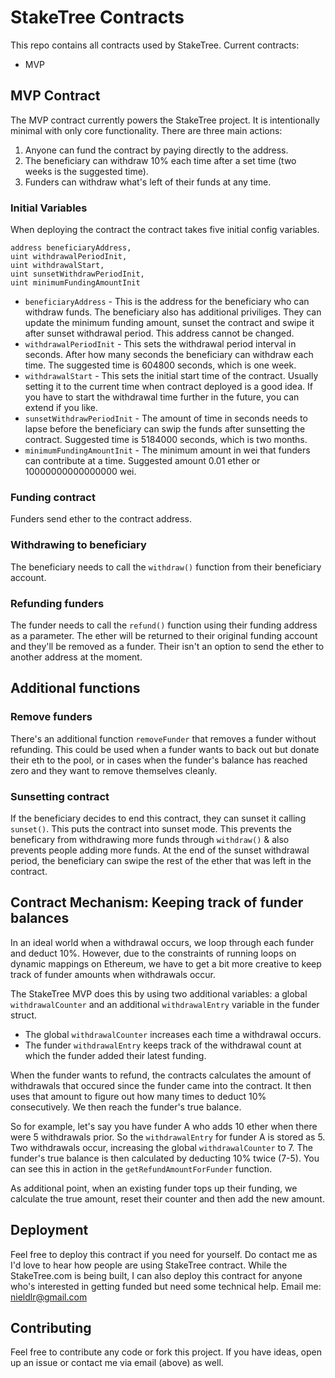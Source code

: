 # StakeTree Contracts

This repo contains all contracts used by StakeTree.
Current contracts:
*  MVP

## MVP Contract
The MVP contract currently powers the StakeTree project. It is intentionally minimal with only core functionality. There are three main actions:
1) Anyone can fund the contract by paying directly to the address.
2) The beneficiary can withdraw 10% each time after a set time (two weeks is the suggested time).
3) Funders can withdraw what's left of their funds at any time.

### Initial Variables
When deploying the contract the contract takes five initial config variables. 
```
address beneficiaryAddress,
uint withdrawalPeriodInit, 
uint withdrawalStart, 
uint sunsetWithdrawPeriodInit,
uint minimumFundingAmountInit
```
* `beneficiaryAddress` - This is the address for the beneficiary who can withdraw funds. The beneficiary also has additional priviliges. They can update the minimum funding amount, sunset the contract and swipe it after sunset withdrawal period. This address cannot be changed.
* `withdrawalPeriodInit` - This sets the withdrawal period interval in seconds. After how many seconds the beneficiary can withdraw each time. The suggested time is 604800 seconds, which is one week.
* `withdrawalStart` - This sets the initial start time of the contract. Usually setting it to the current time when contract deployed is a good idea. If you have to start the withdrawal time further in the future, you can extend if you like.
* `sunsetWithdrawPeriodInit` - The amount of time in seconds needs to lapse before the beneficiary can swip the funds after sunsetting the contract. Suggested time is 5184000 seconds, which is two months.
* `minimumFundingAmountInit` - The minimum amount in wei that funders can contribute at a time. Suggested amount 0.01 ether or 10000000000000000 wei.

### Funding contract
Funders send ether to the contract address.
### Withdrawing to beneficiary
The beneficiary needs to call the `withdraw()` function from their beneficiary account.
### Refunding funders
The funder needs to call the `refund()` function using their funding address as a parameter. The ether will be returned to their original funding account and they'll be removed as a funder. Their isn't an option to send the ether to another address at the moment.

## Additional functions
### Remove funders
There's an additional function `removeFunder` that removes a funder without refunding. This could be used when a funder wants to back out but donate their eth to the pool, or in cases when the funder's balance has reached zero and they want to remove themselves cleanly.

### Sunsetting contract
If the beneficiary decides to end this contract, they can sunset it calling `sunset()`. This puts the contract into sunset mode. This prevents the beneficary from withdrawing more funds through `withdraw()` & also prevents people adding more funds. At the end of the sunset withdrawal period, the beneficiary can swipe the rest of the ether that was left in the contract.

## Contract Mechanism: Keeping track of funder balances
In an ideal world when a withdrawal occurs, we loop through each funder and deduct 10%. However, due to the constraints of running loops on dynamic mappings on Ethereum, we have to get a bit more creative to keep track of funder amounts when withdrawals occur.

The StakeTree MVP does this by using two additional variables: a global `withdrawalCounter` and an additional `withdrawalEntry` variable in the funder struct. 
* The global `withdrawalCounter` increases each time a withdrawal occurs.
* The funder `withdrawalEntry` keeps track of the withdrawal count at which the funder added their latest funding.

When the funder wants to refund, the contracts calculates the amount of withdrawals that occured since the funder came into the contract. It then uses that amount to figure out how many times to deduct 10% consecutively. We then reach the funder's true balance.

So for example, let's say you have funder A who adds 10 ether when there were 5 withdrawals prior. So the `withdrawalEntry` for funder A is stored as 5. Two withdrawals occur, increasing the global `withdrawalCounter` to 7. The funder's true balance is then calculated by deducting 10% twice (7-5). You can see this in action in the `getRefundAmountForFunder` function.

As additional point, when an existing funder tops up their funding, we calculate the true amount, reset their counter and then add the new amount.

## Deployment
Feel free to deploy this contract if you need for yourself. Do contact me as I'd love to hear how people are using StakeTree contract. While the StakeTree.com is being built, I can also deploy this contract for anyone who's interested in getting funded but need some technical help. Email me: nieldlr@gmail.com

## Contributing
Feel free to contribute any code or fork this project. If you have ideas, open up an issue or contact me via email (above) as well.
